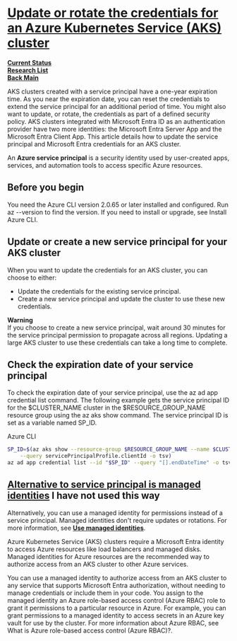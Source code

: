 # **[Update or rotate the credentials for an Azure Kubernetes Service (AKS) cluster](https://learn.microsoft.com/en-us/azure/aks/concepts-network-services)**

**[Current Status](../../../../development/status/weekly/current_status.md)**\
**[Research List](../../../research_list.md)**\
**[Back Main](../../../../README.md)**

AKS clusters created with a service principal have a one-year expiration time. As you near the expiration date, you can reset the credentials to extend the service principal for an additional period of time. You might also want to update, or rotate, the credentials as part of a defined security policy. AKS clusters integrated with Microsoft Entra ID as an authentication provider have two more identities: the Microsoft Entra Server App and the Microsoft Entra Client App. This article details how to update the service principal and Microsoft Entra credentials for an AKS cluster.

An **Azure service principal** is a security identity used by user-created apps, services, and automation tools to access specific Azure resources.

## Before you begin

You need the Azure CLI version 2.0.65 or later installed and configured. Run az --version to find the version. If you need to install or upgrade, see Install Azure CLI.

## Update or create a new service principal for your AKS cluster

When you want to update the credentials for an AKS cluster, you can choose to either:

- Update the credentials for the existing service principal.
- Create a new service principal and update the cluster to use these new credentials.

**Warning**\
If you choose to create a new service principal, wait around 30 minutes for the service principal permission to propagate across all regions. Updating a large AKS cluster to use these credentials can take a long time to complete.

## Check the expiration date of your service principal

To check the expiration date of your service principal, use the az ad app credential list command. The following example gets the service principal ID for the $CLUSTER_NAME cluster in the $RESOURCE_GROUP_NAME resource group using the az aks show command. The service principal ID is set as a variable named SP_ID.

Azure CLI

```bash
SP_ID=$(az aks show --resource-group $RESOURCE_GROUP_NAME --name $CLUSTER_NAME \
    --query servicePrincipalProfile.clientId -o tsv)
az ad app credential list --id "$SP_ID" --query "[].endDateTime" -o tsv
```

## **[Alternative to service principal is managed identities](https://learn.microsoft.com/en-us/azure/aks/use-managed-identity)** I have not used this way

Alternatively, you can use a managed identity for permissions instead of a service principal. Managed identities don't require updates or rotations. For more information, see **[Use managed identities](https://learn.microsoft.com/en-us/azure/aks/use-managed-identity)**.

Azure Kubernetes Service (AKS) clusters require a Microsoft Entra identity to access Azure resources like load balancers and managed disks. Managed identities for Azure resources are the recommended way to authorize access from an AKS cluster to other Azure services.

You can use a managed identity to authorize access from an AKS cluster to any service that supports Microsoft Entra authorization, without needing to manage credentials or include them in your code. You assign to the managed identity an Azure role-based access control (Azure RBAC) role to grant it permissions to a particular resource in Azure. For example, you can grant permissions to a managed identity to access secrets in an Azure key vault for use by the cluster. For more information about Azure RBAC, see What is Azure role-based access control (Azure RBAC)?.
